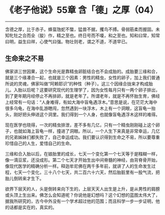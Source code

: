 # 《老子他说》55章 含「德」之厚（04）

------

含德之厚，比于赤子。蜂虿虺蛇不螫，猛兽不据，攫鸟不搏。骨弱筋柔而握固。未知牝牡之合而全（朘）作，精之至也。终日号而不嗄，和之至也。知和曰常，知常曰明，益生曰祥，心使气曰强。物壮则老，谓之不道，不道早已。

## 生命来之不易

佛家讲三世因果，这个生命光是靠精虫卵脏结合也不会成胎的。成胎要三缘和合，就是三个缘凑合一起，也就是三个因素：男性的精虫，女性的卵子，加上我们普通所说的灵魂，佛家叫做“阿赖耶识”的种性（种子）。这三个因缘合拢来才构成胎儿。入胎以后呢？这要研究现代的生理学了，因为女性每月只有一两个卵子排出，到了更年期月经停止不再排卵，就是老年了。所谓老年，就是不再怀胎生育，佛经上经常有一句话：“人身难得，有如大海中盲龟遇浮木。”意思是说，在茫茫大海中很多乌龟，在海中乱游瞎闯，忽然遇到一块浮木，木上有一个洞眼，这盲龟一抬头，刚好把头伸进这个洞里。我们得到一个人身，也就像盲龟遇浮木这样的难得。

现在医学也晓得，一次的精虫排泄，差不多有几亿，只有一个精虫刚刚碰上这个卵子，也就如海上盲龟一样，撞进了洞眼。所以，一个人生下来真是非常幸运，几亿的兄弟姊妹们都失败了，自己幸运成功。我们要认识得到生命之不易，所以要尊重珍惜自己的人生，爱惜自己的生命。

三缘和合入胎以后，在娘胎里的成长，七天一个变化第一个七天等于是糨糊一样，像一滴豆浆，还没成形。第二个七天才开始生出中间脊髓的神经，由背脊骨开始，像现代医学的精确分析一样。释迦牟尼佛在两千多年前，就讲了人的生命发生过程，七天一个变化，三十八个七天，共二百六十六天，然后胎脏里有一股气流，把胎儿倒转来才生下。

欲界下层天的人，头是倒转来向下生的，上层天天人出生是上升，是从男性的肩膀或头顶上生出来。佛怎么会知道呢？你说他是幻想吗？这个幻想的蓝图太伟大了，据我所研究的，古今中外没有一个学术超过他的范围；而且科学一步一步证明，他的话都是实在的，真实的。
